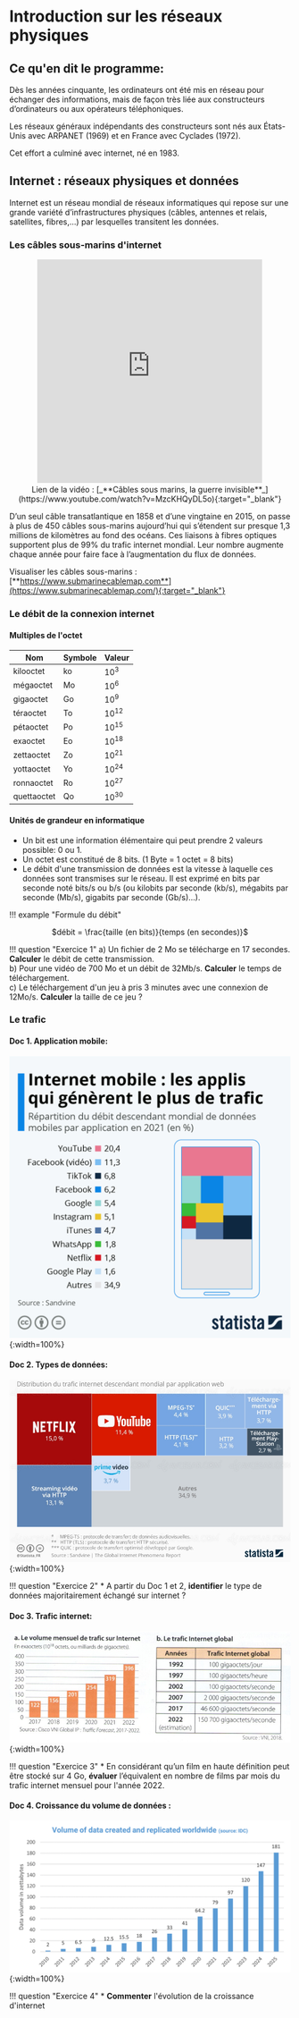 
# Introduction sur les réseaux physiques

## Ce qu'en dit le programme: 

Dès les années cinquante, les ordinateurs ont été mis en réseau pour échanger des informations, mais de façon très liée aux constructeurs d’ordinateurs ou aux opérateurs téléphoniques.

Les réseaux généraux indépendants des constructeurs sont nés aux États-Unis avec ARPANET (1969) et en France avec Cyclades (1972).

Cet effort a culminé avec internet, né en 1983.

## Internet : réseaux physiques et données

Internet est un réseau mondial de réseaux informatiques qui repose sur une grande variété d’infrastructures physiques (câbles, antennes et relais, satellites, fibres,…) par lesquelles transitent les données.

### Les câbles sous-marins d'internet

<center><iframe width="80%" height="400" src="https://www.youtube.com/embed/MzcKHQyDL5o?si=QCwOnbsyeS68GufL" title="YouTube video player" frameborder="0" allow="accelerometer; autoplay; clipboard-write; encrypted-media; gyroscope; picture-in-picture; web-share" referrerpolicy="strict-origin-when-cross-origin" allowfullscreen></iframe></center>

<center>Lien de la vidéo : [_**Câbles sous marins, la guerre invisible**_](https://www.youtube.com/watch?v=MzcKHQyDL5o){:target="_blank"}</center>

D’un seul câble transatlantique en 1858 et d’une vingtaine en 2015, on passe à plus de 450 câbles sous-marins aujourd’hui qui s’étendent sur presque 1,3 millions de kilomètres au fond des océans. Ces liaisons à fibres optiques supportent plus de 99% du trafic internet mondial. Leur nombre augmente chaque année pour faire face à l’augmentation du flux de données.

Visualiser les câbles sous-marins : [**https://www.submarinecablemap.com**](https://www.submarinecablemap.com/){:target="_blank"}

### Le débit de la connexion internet

#### Multiples de l'octet

| Nom |	Symbole | Valeur |
| -- | -- | -- |
| kilooctet | ko | $10^{3}$ |
| mégaoctet | Mo | $10^{6}$ |
| gigaoctet | Go | $10^{9}$ |
| téraoctet | To | $10^{12}$ |
| pétaoctet | Po | $10^{15}$ |
| exaoctet | Eo | $10^{18}$ |
| zettaoctet | Zo | $10^{21}$ |
| yottaoctet | Yo | $10^{24}$ |
| ronnaoctet | Ro | $10^{27}$ |
| quettaoctet | Qo | $10^{30}$ |

#### Unités de grandeur en informatique

* Un bit est une information élémentaire qui peut prendre 2 valeurs possible: 0 ou 1.    
* Un octet est constitué de 8 bits. (1 Byte = 1 octet = 8 bits)     
* Le débit d'une transmission de données est la vitesse à laquelle ces données sont transmises sur le réseau. Il est exprimé en bits par seconde noté bits/s ou b/s (ou kilobits par seconde (kb/s), mégabits par seconde (Mb/s), gigabits par seconde (Gb/s)…).    

!!! example "Formule du débit" 
    <center> $débit = \frac{taille (en bits)}{temps (en secondes)}$ </center>

!!! question "Exercice 1" 
    a) Un fichier de 2 Mo se télécharge en 17 secondes. **Calculer** le débit de cette transmission. <br />
    b) Pour une vidéo de 700 Mo et un débit de 32Mb/s. **Calculer** le temps de téléchargement. <br />
    c) Le téléchargement d'un jeu à pris 3 minutes avec une connexion de 12Mo/s. **Calculer** la taille de ce jeu ?

### Le trafic

#### Doc 1. Application mobile:

![Download](./img/mobile.jpeg){:width=100%}

#### Doc 2. Types de données:

![Download](./img/videos.jpg){:width=100%}

!!! question "Exercice 2" 
    * A partir du Doc 1 et 2, **identifier** le type de données majoritairement échangé sur internet ?

#### Doc 3. Trafic internet: 

![Download](./img/trafic.png){:width=100%}

!!! question "Exercice 3" 
    * En considérant qu’un film en haute définition peut être stocké sur 4 Go, **évaluer** l’équivalent en nombre de films par mois du trafic internet mensuel pour l'année 2022.

#### Doc 4. Croissance du volume de données : 

![Download](./img/croissance.png){:width=100%}

!!! question "Exercice 4" 
    * **Commenter** l'évolution de la croissance d'internet

